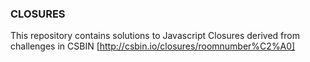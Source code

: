 ### CLOSURES

This repository contains solutions to Javascript Closures derived from challenges in CSBIN [http://csbin.io/closures/roomnumber%C2%A0]